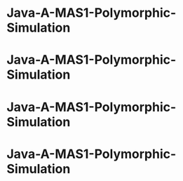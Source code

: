 # Java-A-MAS1-Polymorphic-Simulation
# Java-A-MAS1-Polymorphic-Simulation
# Java-A-MAS1-Polymorphic-Simulation
# Java-A-MAS1-Polymorphic-Simulation

